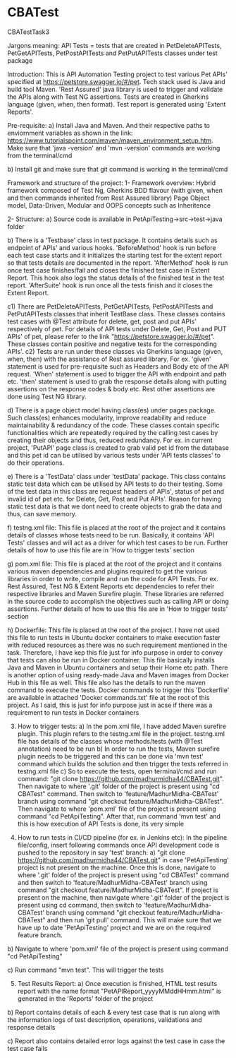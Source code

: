 # CBATest
CBATestTask3

Jargons meaning:
API Tests = tests that are created in PetDeleteAPITests, PetGetAPITests, PetPostAPITests and PetPutAPITests classes under test package

Introduction:
This is API Automation Testing project to test various Pet APIs' specified at https://petstore.swagger.io/#/pet. Tech stack used is Java and build tool Maven. 'Rest Assured' java library is used to trigger and validate the APIs along with Test NG assertions. Tests are created in Gherkins language (given, when, then format). Test report is generated using 'Extent Reports'.

Pre-requisite:
a) Install Java and Maven. And their respective paths to enviornment variables as shown in the link: https://www.tutorialspoint.com/maven/maven_environment_setup.htm. Make sure that 'java -version' and 'mvn -version' commands are working from the terminal/cmd

b) Install git and make sure that git command is working in the terminal/cmd

Framework and structure of the project:
1- Framework overview: 
Hybrid framework composed of Test Ng, Gherkins BDD flavour (with given, when and then commands inherited from Rest Assured library) Page Object model, Data-Driven, Modular and OOPS concepts such as Inheritence

2- Structure:
a) Source code is available in PetApiTesting->src->test->java folder

b) There is a 'Testbase' class in test package. It contains details such as endpoint of APIs' and various hooks. 'BeforeMethod' hook is run before each test case starts and it initializes the starting test for the extent report so that tests details are documented in the report. 'AfterMethod' hook is run once test case finishes/fail and closes the finished test case in Extent Report. This hook also logs the status details of the finished test in the test report. 'AfterSuite' hook is run once all the tests finish and it closes the Extent Report.

c1) There are PetDeleteAPITests, PetGetAPITests, PetPostAPITests and PetPutAPITests classes that inherit TestBase class. These classes contains test cases with @Test attribute for delete, get, post and put APIs' respectively of pet. For details of API tests under Delete, Get, Post and PUT APIs' of pet, please refer to the link "https://petstore.swagger.io/#/pet". These classes contain positive and negative tests for the corresponding APIs'.
c2) Tests are run under these classes via Gherkins language (given, when, then) with the assistance of Rest assured library. For ex. 'given' statement is used for pre-requisite such as Headers and Body etc of the API request. 'When' statement is used to trigger the API with endpoint and path etc. 'then' statement is used to grab the response details along with putting assertions on the response codes & body etc. Rest other assertions are done using Test NG library. 

d) There is a page object model having class(es) under pages package. Such class(es) enhances modularity, improve readability and reduce maintainability & redundancy of the code. These classes contain specific functionalities which are repeatedly required by the calling test cases by creating their objects and thus, reduced redundancy. For ex. in current project, 'PutAPI' page class is created to grab valid pet id from the database and this pet id can be utilised by various tests under 'API tests classes' to do their operations.

e) There is a 'TestData' class under 'testData' package. This class contains static test data which can be utilised by API tests to do their testing. Some of the test data in this class are request headers of APIs', status of pet and invalid id of pet etc. for Delete, Get, Post and Put APIs'. Reason for having static test data is that we dont need to create objects to grab the data and thus, can save memory. 

f) testng.xml file: This file is placed at the root of the project and it contains details of classes whose tests need to be run. Basically, it contains 'API Tests' classes and will act as a driver for which test cases to be run. Further details of how to use this file are in 'How to trigger tests' section

g) pom.xml file: This file is placed at the root of the project and it contains various maven dependencies and plugins required to get the various libraries in order to write, compile and run the code for API Tests. For ex. Rest Assured, Test NG & Extent Reports etc dependencies to refer their respective libraries and Maven Surefire plugin. These libraries are referred in the source code to accomplish the objectives such as calling API or doing assertions. Further details of how to use this file are in 'How to trigger tests' section

h) Dockerfile: This file is placed at the root of the project. I have not used this file to run tests in Ubuntu docker containers to make execution faster with reduced resources as there was no such requirement mentioned in the task. Therefore, I have kep this file just for info purpose in order to convey that tests can also be run in Docker container. This file basically installs Java and Maven in Ubuntu containers and setup their Home etc path. There is another option of using ready-made Java and Maven images from Docker Hub in this file as well. This file also has the details to run the maven command to execute the tests. Docker commands to trigger this 'Dockerfile' are available in attached 'Docker commands.txt' file at the root of this project. As I said, this is just for info purpose just in acse if there was a requirement to run tests in Docker containers

3. How to trigger tests:
a) In the pom.xml file, I have added Maven surefire plugin. This plugin refers to the testng.xml file in the project. testng.xml file has details of the classes whose methods/tests (with @Test annotation) need to be run
b) In order to run the tests, Maven surefire plugin needs to be triggered and this can be done via 'mvn test' command which builds the solution and then trigger the tests referred in testng.xml file
c) So to execute the tests, open terminal/cmd and run command: "git clone https://github.com/madhurmidha44/CBATest.git". Then navigate to where '.git' folder of the project is present using "cd CBATest" command. Then switch to 'feature/MadhurMidha-CBATest' branch using command "git checkout feature/MadhurMidha-CBATest". Then navigate to where 'pom.xml' file of the project is present using command "cd PetApiTesting". After that, run command 'mvn test' and this is how execution of API Tests is done, its very simple

4. How to run tests in CI/CD pipeline (for ex. in Jenkins etc):
In the pipeline file/config, insert following commands once API development code is pushed to the repository in say 'test' branch: 
a) "git clone https://github.com/madhurmidha44/CBATest.git" in case 'PetApiTesting' project is not present on the machine. Once this is done, navigate to where '.git' folder of the project is present using "cd CBATest" command and then switch to 'feature/MadhurMidha-CBATest' branch using command "git checkout feature/MadhurMidha-CBATest". 
If project is present on the machine, then navigate where '.git' folder of the project is present using cd command, then switch to 'feature/MadhurMidha-CBATest' branch using command "git checkout feature/MadhurMidha-CBATest" and then run 'git pull' command. 
This will make sure that we have up to date 'PetApiTesting' project and we are on the required feature branch.

b) Navigate to where 'pom.xml' file of the project is present using command "cd PetApiTesting"

c) Run command "mvn test". This will trigger the tests

5. Test Results Report:
a) Once execution is finished, HTML test results report with the name format "PetAPIReport_yyyyMMddHHmm.html" is generated in the 'Reports' folder of the project

b) Report contains details of each & every test case that is run along with the information logs of test description, operations, validations and response details

c) Report also contains detailed error logs against the test case in case the test case fails


